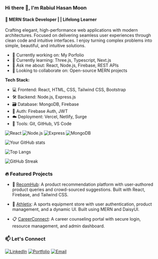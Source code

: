 ### Hi there 👋, I'm Rabiul Hasan Moon 
#### 🚀 MERN Stack Developer |  | Lifelong Learner

Crafting elegant, high-performance web applications with modern architectures. Focused on delivering seamless user experiences through clean code and intuitive interfaces.  I enjoy turning complex problems into simple, beautiful, and intuitive solutions. 

- 🔭 Currently working on: My Porfolio
- 🌱 Currently learning: Three.js, Typescript, Next.js
- 💬 Ask me about: React, Node.js, Firebase, REST APIs
- 👯 Looking to collaborate on: Open-source MERN projects

**Tech Stack:**

- 💻 Frontend: React, HTML, CSS, Tailwind CSS, Bootstrap
- 🛠️ Backend: Node.js, Express.js
- 🗃️ Database: MongoDB, Firebase
- 🔐 Auth: Firebase Auth, JWT
- ☁️ Deployment: Vercel, Netlify, Surge
- 🧰 Tools: Git, GitHub, VS Code

![React](https://img.shields.io/badge/-React-black?style=flat-square&logo=react)
![Node.js](https://img.shields.io/badge/-Node.js-black?style=flat-square&logo=node.js)
![Express](https://img.shields.io/badge/-Express-black?style=flat-square&logo=express&logoColor=white)
![MongoDB](https://img.shields.io/badge/-MongoDB-black?style=flat-square&logo=mongodb&logoColor=white)

![Your GitHub stats](https://github-readme-stats.vercel.app/api?username=yourusername&show_icons=true&theme=react)

![Top Langs](https://github-readme-stats.vercel.app/api/top-langs/?username=yourusername&layout=compact&theme=react)

![GitHub Streak](https://github-readme-streak-stats.herokuapp.com/?user=yourusername&theme=react)

### 🔥 Featured Projects

- 🚀 [RecomHub](https://github.com/yourusername/recomhub): A product recommendation platform with user-authored product queries and crowd-sourced suggestions. Built with React, Firebase, and Tailwind CSS.

- 🏀 [Athletix](https://github.com/yourusername/athletix): A sports equipment store with user authentication, product management, and a dynamic UI. Built using MERN and DaisyUI.

- 📋 [CareerConnect](https://github.com/yourusername/careerconnect): A career counseling portal with secure login, resource management, and admin dashboard.

### 📫 Let's Connect

[![LinkedIn](https://img.shields.io/badge/-LinkedIn-blue?style=flat-square&logo=Linkedin&logoColor=white)](https://www.linkedin.com/in/rabiul-hasan-624a35217/)
[![Portfolio](https://img.shields.io/badge/-Portfolio-black?style=flat-square&logo=Vercel&logoColor=white)](https://my-portfolio-tan-five-94.vercel.app/)
[![Email](https://img.shields.io/badge/-Email-D14836?style=flat-square&logo=Gmail&logoColor=white)](mailto:rabiul187@outlook.com)



